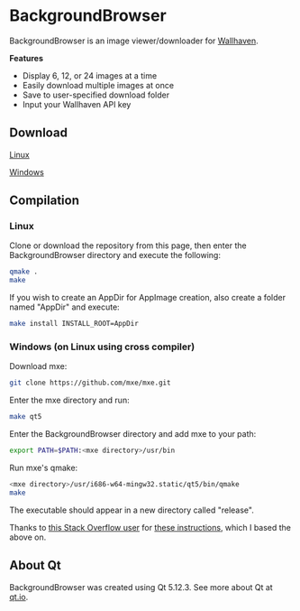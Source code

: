 # BackgroundBrowser

BackgroundBrowser is an image viewer/downloader for [Wallhaven](https://wallhaven.cc).

__Features__
* Display 6, 12, or 24 images at a time
* Easily download multiple images at once
* Save to user-specified download folder
* Input your Wallhaven API key

## Download

[Linux](http://bit.ly/BBlinux8664)

[Windows](http://bit.ly/BBwin86)

## Compilation

### Linux

Clone or download the repository from this page, then enter the BackgroundBrowser
directory and execute the following:

```bash
qmake .
make
```

If you wish to create an AppDir for AppImage creation, also create a folder named
"AppDir" and execute:

```bash
make install INSTALL_ROOT=AppDir
```

### Windows (on Linux using cross compiler)

Download mxe:

```bash
git clone https://github.com/mxe/mxe.git
```

Enter the mxe directory and run:

```bash
make qt5
```

Enter the BackgroundBrowser directory and add mxe to your path:

```bash
export PATH=$PATH:<mxe directory>/usr/bin
```

Run mxe's qmake:

```bash
<mxe directory>/usr/i686-w64-mingw32.static/qt5/bin/qmake
make
```

The executable should appear in a new directory called "release".

Thanks to [this Stack Overflow user](https://stackoverflow.com/users/321731/tshepang) for 
[these instructions](https://stackoverflow.com/a/13211922), which I based the above on.

## About Qt

BackgroundBrowser was created using Qt 5.12.3. See more about Qt at [qt.io](https://qt.io).